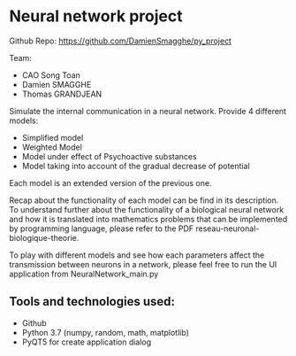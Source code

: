 # Neural network project

Github Repo: https://github.com/DamienSmagghe/py_project

Team:
- CAO Song Toan
- Damien SMAGGHE
- Thomas GRANDJEAN

Simulate the internal communication in a neural network.
Provide 4 different models:
- Simplified model
- Weighted Model
- Model under effect of Psychoactive substances
- Model taking into account of the gradual decrease of potential

Each model is an extended version of the previous one.

Recap about the functionality of each model can be find in its description. To understand further about the functionality of a biological neural network and how it is translated into mathematics problems that can be implemented by programming language, please refer to the PDF reseau-neuronal-biologique-theorie.

To play with different models and see how each parameters affect the transmission between neurons in a network, please feel free to run the UI application from NeuralNetwork_main.py

## Tools and technologies used:
- Github
- Python 3.7 (numpy, random, math, matplotlib)
- PyQT5 for create application dialog 
